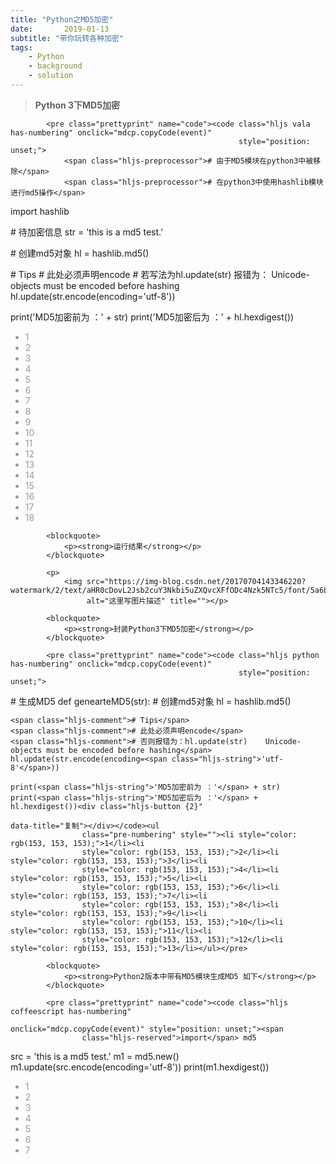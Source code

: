```yaml
---
title: "Python之MD5加密"
date:       2019-01-13
subtitle: "带你玩转各种加密"
tags:
	- Python
	- background
	- solution
---
```



<article class="baidu_pl">
    <!--python安装手册开始-->
    <!--python安装手册结束-->
    <!--####专栏广告位图文切换开始-->
    <!--####专栏广告位图文切换结束-->
    <div id="article_content" class="article_content clearfix">
        <link rel="stylesheet" href="https://csdnimg.cn/release/phoenix/template/css/ck_htmledit_views-833878f763.css">
        <div id="content_views" class="markdown_views">
            <!-- flowchart 箭头图标 勿删 -->
            <svg xmlns="http://www.w3.org/2000/svg" style="display: none;">
                <path stroke-linecap="round" d="M5,0 0,2.5 5,5z" id="raphael-marker-block"
                      style="-webkit-tap-highlight-color: rgba(0, 0, 0, 0);"></path>
            </svg>
            <blockquote>
                <p><strong>Python 3下MD5加密</strong></p>
            </blockquote>

            <pre class="prettyprint" name="code"><code class="hljs vala has-numbering" onclick="mdcp.copyCode(event)"
                                                       style="position: unset;">
                <span class="hljs-preprocessor"># 由于MD5模块在python3中被移除</span>
                <span class="hljs-preprocessor"># 在python3中使用hashlib模块进行md5操作</span>

import hashlib

<span class="hljs-preprocessor"># 待加密信息</span>
str = <span class="hljs-string">'this is a md5 test.'</span>

<span class="hljs-preprocessor"># 创建md5对象</span>
hl = hashlib.md5()

<span class="hljs-preprocessor"># Tips</span>
<span class="hljs-preprocessor"># 此处必须声明encode</span>
<span class="hljs-preprocessor"># 若写法为hl.update(str)  报错为： Unicode-objects must be encoded before hashing</span>
hl.update(str.encode(encoding=<span class="hljs-string">'utf-8'</span>))

print(<span class="hljs-string">'MD5加密前为 ：'</span> + str)
print(<span class="hljs-string">'MD5加密后为 ：'</span> + hl.hexdigest())<div class="hljs-button {2}" data-title="复制"></div></code><ul
                    class="pre-numbering" style=""><li style="color: rgb(153, 153, 153);">1</li><li
                    style="color: rgb(153, 153, 153);">2</li><li style="color: rgb(153, 153, 153);">3</li><li
                    style="color: rgb(153, 153, 153);">4</li><li style="color: rgb(153, 153, 153);">5</li><li
                    style="color: rgb(153, 153, 153);">6</li><li style="color: rgb(153, 153, 153);">7</li><li
                    style="color: rgb(153, 153, 153);">8</li><li style="color: rgb(153, 153, 153);">9</li><li
                    style="color: rgb(153, 153, 153);">10</li><li style="color: rgb(153, 153, 153);">11</li><li
                    style="color: rgb(153, 153, 153);">12</li><li style="color: rgb(153, 153, 153);">13</li><li
                    style="color: rgb(153, 153, 153);">14</li><li style="color: rgb(153, 153, 153);">15</li><li
                    style="color: rgb(153, 153, 153);">16</li><li style="color: rgb(153, 153, 153);">17</li><li
                    style="color: rgb(153, 153, 153);">18</li></ul></pre>

            <blockquote>
                <p><strong>运行结果</strong></p>
            </blockquote>

            <p>
                <img src="https://img-blog.csdn.net/20170704143346220?watermark/2/text/aHR0cDovL2Jsb2cuY3Nkbi5uZXQvcXFfODc4Nzk5NTc5/font/5a6L5L2T/fontsize/400/fill/I0JBQkFCMA==/dissolve/70/gravity/SouthEast"
                     alt="这里写图片描述" title=""></p>

            <blockquote>
                <p><strong>封装Python3下MD5加密</strong></p>
            </blockquote>

            <pre class="prettyprint" name="code"><code class="hljs python has-numbering" onclick="mdcp.copyCode(event)"
                                                       style="position: unset;">
<span class="hljs-comment"># 生成MD5</span>
<span class="hljs-function"><span class="hljs-keyword">def</span> <span class="hljs-title">genearteMD5</span><span
        class="hljs-params">(str)</span>:</span>
    <span class="hljs-comment"># 创建md5对象</span>
    hl = hashlib.md5()

    <span class="hljs-comment"># Tips</span>
    <span class="hljs-comment"># 此处必须声明encode</span>
    <span class="hljs-comment"># 否则报错为：hl.update(str)    Unicode-objects must be encoded before hashing</span>
    hl.update(str.encode(encoding=<span class="hljs-string">'utf-8'</span>))

    print(<span class="hljs-string">'MD5加密前为 ：'</span> + str)
    print(<span class="hljs-string">'MD5加密后为 ：'</span> + hl.hexdigest())<div class="hljs-button {2}"
                                                                             data-title="复制"></div></code><ul
                    class="pre-numbering" style=""><li style="color: rgb(153, 153, 153);">1</li><li
                    style="color: rgb(153, 153, 153);">2</li><li style="color: rgb(153, 153, 153);">3</li><li
                    style="color: rgb(153, 153, 153);">4</li><li style="color: rgb(153, 153, 153);">5</li><li
                    style="color: rgb(153, 153, 153);">6</li><li style="color: rgb(153, 153, 153);">7</li><li
                    style="color: rgb(153, 153, 153);">8</li><li style="color: rgb(153, 153, 153);">9</li><li
                    style="color: rgb(153, 153, 153);">10</li><li style="color: rgb(153, 153, 153);">11</li><li
                    style="color: rgb(153, 153, 153);">12</li><li style="color: rgb(153, 153, 153);">13</li></ul></pre>

            <blockquote>
                <p><strong>Python2版本中带有MD5模块生成MD5 如下</strong></p>
            </blockquote>

            <pre class="prettyprint" name="code"><code class="hljs coffeescript has-numbering"
                                                       onclick="mdcp.copyCode(event)" style="position: unset;"><span
                    class="hljs-reserved">import</span> md5

src = <span class="hljs-string">'this is a md5 test.'</span>
m1 = md5.<span class="hljs-keyword">new</span>()
m1.update(src.encode(encoding=<span class="hljs-string">'utf-8'</span>))
<span class="hljs-built_in">print</span>(m1.hexdigest())
<div class="hljs-button {2}" data-title="复制"></div></code><ul class="pre-numbering" style=""><li
                    style="color: rgb(153, 153, 153);">1</li><li style="color: rgb(153, 153, 153);">2</li><li
                    style="color: rgb(153, 153, 153);">3</li><li style="color: rgb(153, 153, 153);">4</li><li
                    style="color: rgb(153, 153, 153);">5</li><li style="color: rgb(153, 153, 153);">6</li><li
                    style="color: rgb(153, 153, 153);">7</li></ul></pre>
        </div>
        <link href="https://csdnimg.cn/release/phoenix/mdeditor/markdown_views-b6c3c6d139.css" rel="stylesheet">
        
</article>